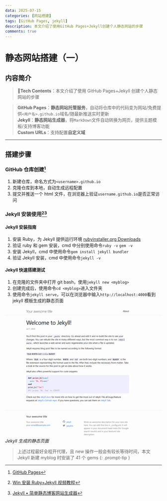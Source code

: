 ```yaml
---
data: 2025-07-15
categories: [网站搭建]
tags: [GitHub Pages, jekyll]
description: 本文介绍了使用GitHub Pages+Jekyll创建个人静态网站的步骤
comments: true
---
```


# 静态网站搭建（一）

## 内容简介

> 🚩**Tech Contents**：本文介绍了使用 GitHub Pages+Jekyll 创建个人静态网站的步骤

> **GitHub Pages**：**静态网站托管服务**，自动将仓库中的代码变为网站/免费提供`<用户名>.github.io`域名/随最新推送实时更新
> <br>**Jekyll**：**静态网站生成器**，将`MarkDown`文件自动转换为网页，提供主题模板/支持博客功能
> <br>**Custom URLs**：支持配置**自定义域**

---

## 搭建步骤

### GitHub 仓库创建[^foot1]

1. 新建仓库，命名方式为`<username>.github.io`
2. 克隆仓库到本地，自动生成远程配置
3. 提交并推送一个 html 文件，在浏览器上验证`username.github.io`是否正常访问

### Jekyll 安装使用[^foot2][^foot3]

#### Jekyll 安装指南

1. 安装 Ruby，为 Jekyll 提供运行环境 [rubyinstaller.org Downloads](https://rubyinstaller.org/downloads/)
2. 验证 ruby 和 gem 安装，cmd 中分别使用命令`ruby -v` `gem -v`
3. 安装 Jekyll，cmd 中使用命令`gem install jekyll bundler`
4. 验证 Jekyll 安装，cmd 中使用命令`jekyll -v`

#### Jekyll 快速搭建测试

1. 在克隆的文件夹中打开 git bash，使用`jekyll new <myblog>`
2. 创建完成后，使用命令`cd <myblog>`进入文件夹
3. 使用命令`jekyll serve`，可以在浏览器中输入`http://localhost:4000`看到 jekyll 模板生成的静态页面

![Desktop View](/img/2025-07-17/image01.png)
_Jekyll 生成的静态页面_

> 上述过程最好全程开代理，且 new 操作一般会有较长等待时间，本文 Jekyll 新建 myblog 时安装了 41 个 gems
{: .prompt-tip }

[^foot1]: [GitHub Pages](https://pages.github.com/)
[^foot2]: [Win 安装 Ruby+Jekyll 视频教程](https://www.bilibili.com/video/BV1qs41157ZZ?spm_id_from=333.788.player.switch&vd_source=dd2b7c41f54e83182372ee62c303b855&p=3)
[^foot3]: [Jekyll • 简单静态博客网站生成器](https://jekyllcn.com/docs/home/)
